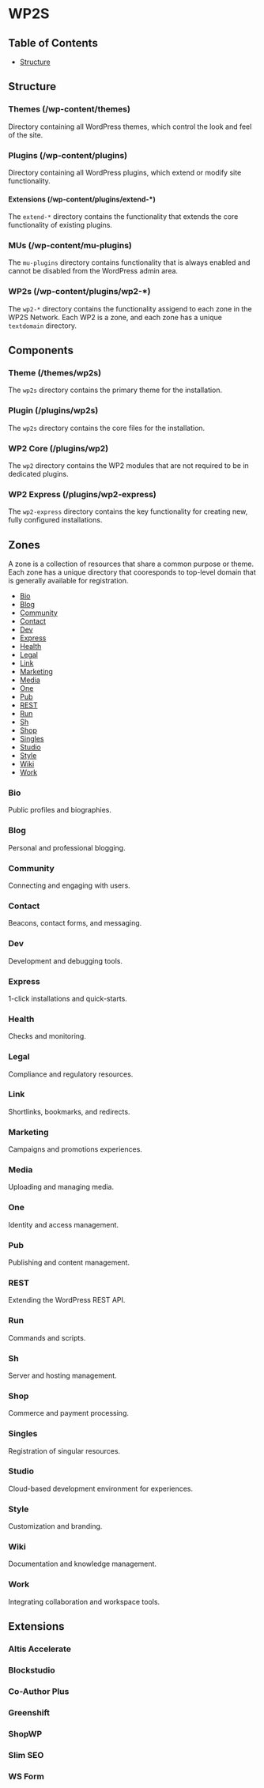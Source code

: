 # WP2S

## Table of Contents

- [Structure](#structure)

## Structure

### Themes (/wp-content/themes)
Directory containing all WordPress themes, which control the look and feel of the site.

### Plugins (/wp-content/plugins)
Directory containing all WordPress plugins, which extend or modify site functionality.
#### Extensions (/wp-content/plugins/extend-*)
The `extend-*` directory contains the functionality that extends the core functionality of existing plugins. 

### MUs (/wp-content/mu-plugins)
The `mu-plugins` directory contains functionality that is always enabled and cannot be disabled from the WordPress admin area.

### WP2s (/wp-content/plugins/wp2-*)
The `wp2-*` directory contains the functionality assigend to each zone in the WP2S Network. Each WP2 is a zone, and each zone has a unique `textdomain` directory.

## Components

### Theme (/themes/wp2s)
The `wp2s` directory contains the primary theme for the installation.

### Plugin (/plugins/wp2s)
The `wp2s` directory contains the core files for the installation.

### WP2 Core (/plugins/wp2)
The `wp2` directory contains the WP2 modules that are not required to be in dedicated plugins.

### WP2 Express (/plugins/wp2-express)
The `wp2-express` directory contains the key functionality for creating new, fully configured installations.

## Zones
A zone is a collection of resources that share a common purpose or theme. Each zone has a unique directory that cooresponds to top-level domain that is generally available for registration.

- [Bio](#bio)
- [Blog](#blog)
- [Community](#community)
- [Contact](#contact)
- [Dev](#dev)
- [Express](#express)
- [Health](#health)
- [Legal](#legal)
- [Link](#link)
- [Marketing](#marketing)
- [Media](#media)
- [One](#one)
- [Pub](#pub)
- [REST](#rest)
- [Run](#run)
- [Sh](#sh)
- [Shop](#shop)
- [Singles](#singles)
- [Studio](#studio)
- [Style](#style)
- [Wiki](#wiki)
- [Work](#work)

### Bio
Public profiles and biographies. 

### Blog
Personal and professional blogging.

### Community
Connecting and engaging with users.

### Contact
Beacons, contact forms, and messaging.

### Dev
Development and debugging tools.

### Express
1-click installations and quick-starts.

### Health
Checks and monitoring.

### Legal
Compliance and regulatory resources.

### Link
Shortlinks, bookmarks, and redirects.

### Marketing
Campaigns and promotions experiences.

### Media
Uploading and managing media.

### One
Identity and access management.

### Pub
Publishing and content management.

### REST
Extending the WordPress REST API.

### Run
Commands and scripts.

### Sh
Server and hosting management.

### Shop
Commerce and payment processing.

### Singles
Registration of singular resources.

### Studio
Cloud-based development environment for experiences.

### Style
Customization and branding.

### Wiki
Documentation and knowledge management.

### Work
Integrating collaboration and workspace tools.

## Extensions

### Altis Accelerate

### Blockstudio

### Co-Author Plus

### Greenshift

### ShopWP

### Slim SEO

### WS Form
